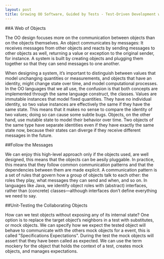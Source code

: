 ```yaml
---
layout: post
title: Growing OO Software, Guided by Tests - Test-Driven Development with Objects
---
```


##A Web of Objects

The OO design focuses more on the communication between objects than on the objects themselves. An object communicates by messages: It receives messages from other objects and reacts by sending messages to other objects as well, returning a value or exception to the original sender, for instance. A system is built by creating objects and plugging them together so that they can send messages to one another.

When designing a system, it’s important to distinguish between values that model unchanging quantities or measurements, and objects that have an identity, might change state over time, and model computational processes. In the OO languages that we all use, the confusion is that both concepts are implemented through the same language construct, the classes. Values are immutable instances that model fixed quantities. They have no individual identity, so two value instances are effectively the same if they have the same state. This means that it makes no sense to compare the identity of two values; doing so can cause some subtle bugs. Objects, on the other hand, use mutable state to model their behavior over time. Two objects of the same type have separate identities even if they have exactly the same state now, because their states can diverge if they receive different messages in the future.

##Follow the Messages

We can enjoy this high-level approach only if the objects used, are well designed, this means that the objects can be aesily pluggable. In practice, this means that they follow common communication patterns and that the dependencies between them are made explicit. A communication pattern is a set of rules that govern how a group of objects talk to each other: the roles they play, what messages they can send and when, and so on. In languages like Java, we identify object roles with (abstract) interfaces, rather than (concrete) classes—although interfaces don’t define everything we need to say.

##Unit-Testing the Collaborating Objects

How can we test objects without exposing any of its internal state? One option is to replace the target object’s neighbors in a test with substitutes, or mock objects. We can specify how we expect the tested object will behave to communicate with the others mock objects for a event, this is called "Specifications Expectations". During the test the mock objects will assert that they have been called as expected. We can use the term mockery for the object that holds the context of a test, creates mock objects, and manages expectations. 
